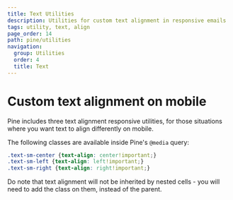 ```yaml
---
title: Text Utilities
description: Utilities for custom text alignment in responsive emails
tags: utility, text, align
page_order: 14
path: pine/utilities
navigation:
  group: Utilities
  order: 4
  title: Text
---
```


# Custom text alignment on mobile

Pine includes three text alignment responsive utilities, for those situations where you want text to align differently on mobile.

The following classes are available inside Pine's `@media` query:

```css
.text-sm-center {text-align: center!important;}
.text-sm-left {text-align: left!important;}
.text-sm-right {text-align: right!important;}
```

Do note that text alignment will not be inherited by nested cells - you will need to add the class on them, instead of the parent.
